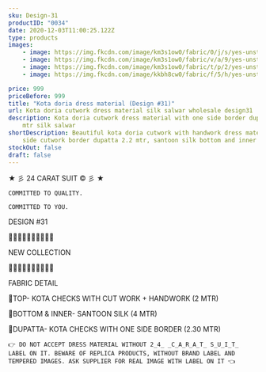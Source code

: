 ```yaml
---
sku: Design-31
productID: "0034"
date: 2020-12-03T11:00:25.122Z
type: products
images:
    - image: https://img.fkcdn.com/image/km3s1ow0/fabric/0/j/s/yes-unstitched-design-31-sun-fashion-and-lifestyle-original-imagf2zdytrgjc2n.jpeg
    - image: https://img.fkcdn.com/image/km3s1ow0/fabric/v/a/9/yes-unstitched-design-31-sun-fashion-and-lifestyle-original-imagf2z2yyhwggbk.jpeg
    - image: https://img.fkcdn.com/image/km3s1ow0/fabric/t/p/2/yes-unstitched-design-31-sun-fashion-and-lifestyle-original-imagf2yzgatqpdvk.jpeg
    - image: https://img.fkcdn.com/image/kkbh8cw0/fabric/f/5/h/yes-unstitched-design-31-sun-fashion-and-lifestyle-original-imafzzu8fzfeg8bs.jpeg

price: 999
priceBefore: 999
title: "Kota doria dress material (Design #31)"
url: Kota doria cutwork dress material silk salwar wholesale design31
description: Kota doria cutwork dress material with one side border dupatta, 2.5
    mtr silk salwar
shortDescription: Beautiful kota doria cutwork with handwork dress material, one
    side cutwork border dupatta 2.2 mtr, santoon silk bottom and inner 4 mtr
stockOut: false
draft: false
---
```


★ 彡 24 CARAT SUIT © 彡 ★

`COMMITTED TO QUALITY.`

`COMMITTED TO YOU.`

DESIGN #31

💐💐💐💐💐💐💐💐💐💐

NEW COLLECTION

🌷🌷🌷🌷🌷🌷🌷🌷🌷🌷

FABRIC DETAIL

👚TOP- KOTA CHECKS WITH CUT WORK + HANDWORK (2 MTR)

👖BOTTOM & INNER- SANTOON SILK (4 MTR)

🧣DUPATTA- KOTA CHECKS WITH ONE SIDE BORDER (2.30 MTR)

`👉 DO NOT ACCEPT DRESS MATERIAL WITHOUT 2̲4̲ ̲C̲A̲R̲A̲T̲ S̲U̲I̲T̲ LABEL ON IT. BEWARE OF REPLICA PRODUCTS, WITHOUT BRAND LABEL AND TEMPERED IMAGES. ASK SUPPLIER FOR REAL IMAGE WITH LABEL ON IT 👈`
